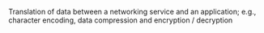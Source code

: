 Translation of data between a networking service and an application; e.g., character encoding, data compression and encryption / decryption